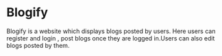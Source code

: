 # Blogify

Blogify is a website which displays blogs posted by users. Here users can register and login , post blogs once they are logged in.Users can also edit blogs posted by them. 
